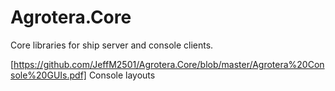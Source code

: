 # Agrotera.Core
Core libraries for ship server and console clients.

[https://github.com/JeffM2501/Agrotera.Core/blob/master/Agrotera%20Console%20GUIs.pdf] Console layouts

